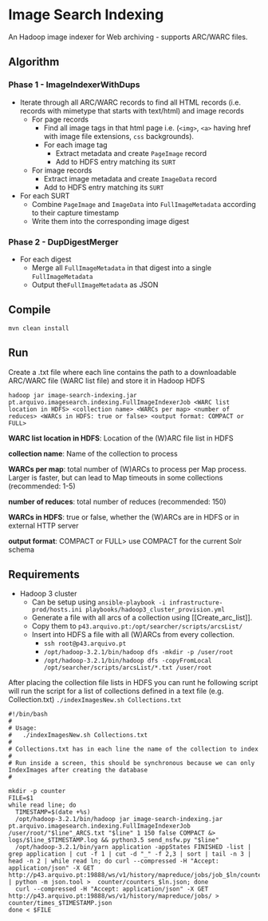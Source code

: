 # Image Search Indexing
An Hadoop image indexer for Web archiving - supports ARC/WARC files.


## Algorithm 
### Phase 1 - ImageIndexerWithDups
- Iterate through all ARC/WARC records to find all HTML records (i.e. records with mimetype that starts with text/html) and image records
  - For page records
    - Find all image tags in that html page i.e. (`<img>`, `<a>` having href with image file extensions, `css` backgrounds).
    - For each image tag 
      - Extract metadata and create `PageImage` record
      - Add to HDFS entry matching its `SURT`
  - For image records
    - Extract image metadata and create `ImageData` record 
    - Add to HDFS entry matching its `SURT`
- For each SURT
  - Combine `PageImage` and `ImageData` into `FullImageMetadata` according to their capture timestamp
  - Write them into the corresponding image digest
    
    

### Phase 2 - DupDigestMerger
- For each digest
  - Merge all `FullImageMetadata` in that digest into a single `FullImageMetadata`
  - Output the`FullImageMetadata` as JSON

## Compile
```mvn clean install``` 

## Run


Create a .txt file where each line contains the path to a downloadable ARC/WARC file (WARC list file) and store it in Hadoop HDFS

```
hadoop jar image-search-indexing.jar pt.arquivo.imagesearch.indexing.FullImageIndexerJob <WARC list location in HDFS> <collection name> <WARCs per map> <number of reduces> <WARCs in HDFS: true or false> <output format: COMPACT or FULL>
```

**WARC list location in HDFS**: Location of the (W)ARC file list in HDFS

**collection name**: Name of the collection to process

**WARCs per map**: total number of (W)ARCs to process per Map process. Larger is faster, but can lead to Map timeouts in some collections (recommended: 1-5)

**number of reduces**: total number of reduces (recommended: 150)

**WARCs in HDFS**: true or false, whether the (W)ARCs are in HDFS or in external HTTP server

**output format**: COMPACT or FULL> use COMPACT for the current Solr schema





## Requirements
- Hadoop 3 cluster
  - Can be setup using `ansible-playbook -i infrastructure-prod/hosts.ini playbooks/hadoop3_cluster_provision.yml`
  - Generate a file with all arcs of a collection using [[Create_arc_list]].
  - Copy them to `p43.arquivo.pt:/opt/searcher/scripts/arcsList/`
  - Insert into HDFS a file with all (W)ARCs from every collection.
    - `ssh root@p43.arquivo.pt`
    - `/opt/hadoop-3.2.1/bin/hadoop dfs -mkdir -p /user/root`
    - `/opt/hadoop-3.2.1/bin/hadoop dfs -copyFromLocal /opt/searcher/scripts/arcsList/*.txt /user/root`
    
After placing the collection file lists in HDFS you can runt he following script will run the script for a list of collections defined in a text file (e.g. Collection.txt)
`./indexImagesNew.sh Collections.txt`

```
#!/bin/bash
#
# Usage:
#   ./indexImagesNew.sh Collections.txt
#
# Collections.txt has in each line the name of the collection to index
#
# Run inside a screen, this should be synchronous because we can only IndexImages after creating the database
#

mkdir -p counter
FILE=$1
while read line; do
  TIMESTAMP=$(date +%s)
  /opt/hadoop-3.2.1/bin/hadoop jar image-search-indexing.jar pt.arquivo.imagesearch.indexing.FullImageIndexerJob /user/root/"$line"_ARCS.txt "$line" 1 150 false COMPACT &> logs/$line_$TIMESTAMP.log && python3.5 send_nsfw.py "$line"
  /opt/hadoop-3.2.1/bin/yarn application -appStates FINISHED -list | grep application | cut -f 1 | cut -d "_" -f 2,3 | sort | tail -n 3 | head -n 2 | while read ln; do curl --compressed -H "Accept: application/json" -X GET http://p43.arquivo.pt:19888/ws/v1/history/mapreduce/jobs/job_$ln/counters | python -m json.tool >  counter/counters_$ln.json; done 
  curl --compressed -H "Accept: application/json" -X GET http://p43.arquivo.pt:19888/ws/v1/history/mapreduce/jobs/ > counter/times_$TIMESTAMP.json
done < $FILE
```
